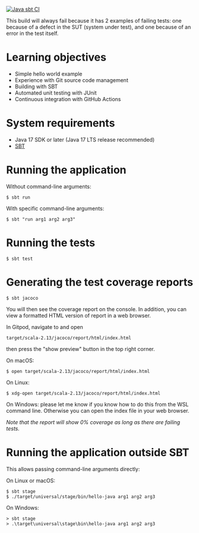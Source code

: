 [![Java sbt CI](https://github.com/lucformalmethodscourse/hello-java-sbt/actions/workflows/java-sbt.yml/badge.svg)](https://github.com/lucformalmethodscourse/hello-java-sbt/actions/workflows/java-sbt.yml)

This build will always fail because it has 2 examples of failing tests:
one because of a defect in the SUT (system under test), and one because of an error in the test itself.

# Learning objectives

* Simple hello world example
* Experience with Git source code management
* Building with SBT
* Automated unit testing with JUnit
* Continuous integration with GitHub Actions

# System requirements

* Java 17 SDK or later (Java 17 LTS release recommended)
* [SBT](https://www.scala-sbt.org/1.x/docs/Setup.html)

# Running the application

Without command-line arguments:

    $ sbt run

With specific command-line arguments:

    $ sbt "run arg1 arg2 arg3"
	
# Running the tests

    $ sbt test
	
# Generating the test coverage reports

    $ sbt jacoco
	
You will then see the coverage report on the console. 
In addition, you can view a formatted HTML version of report in a web browser.

In Gitpod, navigate to and open

    target/scala-2.13/jacoco/report/html/index.html
    
then press the "show preview" button in the top right corner.

On macOS:

    $ open target/scala-2.13/jacoco/report/html/index.html

On Linux:

    $ xdg-open target/scala-2.13/jacoco/report/html/index.html

On Windows: please let me know if you know how to do this from the WSL
command line. Otherwise you can open the index file in your web browser.

*Note that the report will show 0% coverage as long as there are failing tests.*

# Running the application outside SBT

This allows passing command-line arguments directly:

On Linux or macOS:

    $ sbt stage
    $ ./target/universal/stage/bin/hello-java arg1 arg2 arg3

On Windows:

    > sbt stage
    > .\target\universal\stage\bin\hello-java arg1 arg2 arg3

